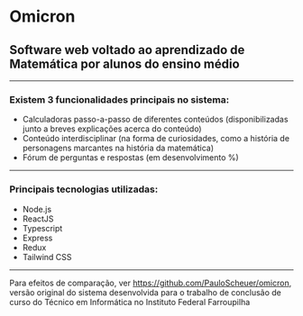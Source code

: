 # Omicron
## Software web voltado ao aprendizado de Matemática por alunos do ensino médio

----------------

### Existem 3 funcionalidades principais no sistema:

- Calculadoras passo-a-passo de diferentes conteúdos (disponibilizadas junto a breves explicações acerca do conteúdo)
- Conteúdo interdisciplinar (na forma de curiosidades, como a história de personagens marcantes na história da matemática)
- Fórum de perguntas e respostas (em desenvolvimento %)

----------------

### Principais tecnologias utilizadas:

- Node.js
- ReactJS
- Typescript
- Express
- Redux
- Tailwind CSS

----------------

Para efeitos de comparação, ver https://github.com/PauloScheuer/omicron, versão original do sistema desenvolvida para o trabalho de conclusão de curso do Técnico em Informática no Instituto Federal Farroupilha
